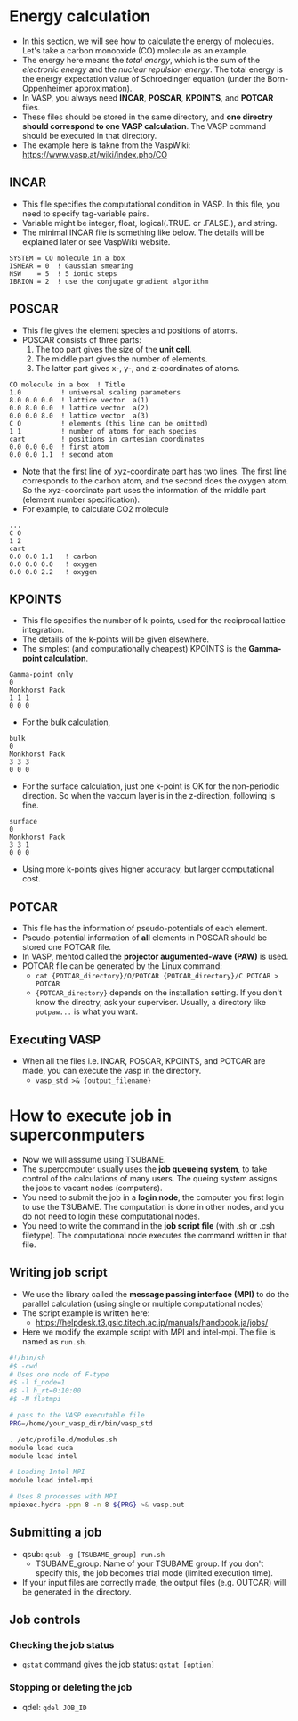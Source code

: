 # Energy calculation
* In this section, we will see how to calculate the energy of molecules. Let's take a carbon monooxide (CO) molecule as an example.
* The energy here means the *total energy*, which is the sum of the *electronic energy* and the *nuclear repulsion energy*. The total energy is the energy expectation value of Schroedinger equation (under the Born-Oppenheimer approximation).
* In VASP, you always need **INCAR**, **POSCAR**, **KPOINTS**, and **POTCAR** files.
* These files should be stored in the same directory, and **one directry should correspond to one VASP calculation**. The VASP command should be executed in that directory.
* The example here is takne from the VaspWiki: https://www.vasp.at/wiki/index.php/CO

## INCAR
* This file specifies the computational condition in VASP. In this file, you need to specify tag-variable pairs.
* Variable might be integer, float, logical(.TRUE. or .FALSE.), and string.
* The minimal INCAR file is something like below. The details will be explained later or see VaspWiki website.
```
SYSTEM = CO molecule in a box
ISMEAR = 0  ! Gaussian smearing
NSW    = 5  ! 5 ionic steps
IBRION = 2  ! use the conjugate gradient algorithm
```

## POSCAR
* This file gives the element species and positions of atoms.
* POSCAR consists of three parts:
    1. The top part gives the size of the **unit cell**.
    2. The middle part gives the number of elements.
    3. The latter part gives x-, y-, and z-coordinates of atoms.
```
CO molecule in a box  ! Title
1.0          ! universal scaling parameters
8.0 0.0 0.0  ! lattice vector  a(1)
0.0 8.0 0.0  ! lattice vector  a(2)
0.0 0.0 8.0  ! lattice vector  a(3)
C O          ! elements (this line can be omitted)
1 1          ! number of atoms for each species
cart         ! positions in cartesian coordinates
0.0 0.0 0.0  ! first atom
0.0 0.0 1.1  ! second atom
```
* Note that the first line of xyz-coordinate part has two lines. The first line corresponds to the carbon atom, and the second does the oxygen atom. So the xyz-coordinate part uses the information of the middle part (element number specification).
* For example, to calculate CO2 molecule
```
...
C O
1 2
cart
0.0 0.0 1.1   ! carbon
0.0 0.0 0.0   ! oxygen
0.0 0.0 2.2   ! oxygen
```

## KPOINTS
* This file specifies the number of k-points, used for the reciprocal lattice integration.
* The details of the k-points will be given elsewhere.
* The simplest (and computationally cheapest) KPOINTS is the **Gamma-point calculation**.
```
Gamma-point only
0
Monkhorst Pack
1 1 1
0 0 0
```
* For the bulk calculation,
```
bulk
0
Monkhorst Pack
3 3 3
0 0 0
```
* For the surface calculation, just one k-point is OK for the non-periodic direction. So when the vaccum layer is in the z-direction, following is fine.
```
surface
0
Monkhorst Pack
3 3 1
0 0 0
```
* Using more k-points gives higher accuracy, but larger computational cost.

## POTCAR
* This file has the information of pseudo-potentials of each element.
* Pseudo-potential information of **all** elements in POSCAR should be stored one POTCAR file.
* In VASP, mehtod called the **projector augumented-wave (PAW)** is used.
* POTCAR file can be generated by the Linux command:
    + `cat {POTCAR_directory}/O/POTCAR {POTCAR_directory}/C POTCAR > POTCAR`
    + `{POTCAR_directory}` depends on the installation setting. If you don't know the directry, ask your superviser. Usually, a directory like `potpaw...` is what you want.

## Executing VASP
* When all the files i.e. INCAR, POSCAR, KPOINTS, and POTCAR are made, you can execute the vasp in the directory.
    + `vasp_std >& {output_filename}`

# How to execute job in superconmputers
* Now we will asssume using TSUBAME.
* The supercomputer usually uses the **job queueing system**, to take control of the calculations of many users. The queing system assigns the jobs to vacant nodes (computers).
* You need to submit the job in a **login node**, the computer you first login to use the TSUBAME. The computation is done in other nodes, and you do not need to login these computational nodes.
* You need to write the command in the **job script file** (with .sh or .csh filetype). The computational node executes the command written in that file.

## Writing job script
* We use the library called the **message passing interface (MPI)** to do the parallel calculation (using single or multiple computational nodes)
* The script example is written here:
    + https://helpdesk.t3.gsic.titech.ac.jp/manuals/handbook.ja/jobs/
* Here we modify the example script with MPI and intel-mpi. The file is named as `run.sh`.
```bash
#!/bin/sh
#$ -cwd
# Uses one node of F-type
#$ -l f_node=1
#$ -l h_rt=0:10:00
#$ -N flatmpi

# pass to the VASP executable file
PRG=/home/your_vasp_dir/bin/vasp_std

. /etc/profile.d/modules.sh
module load cuda
module load intel

# Loading Intel MPI
module load intel-mpi

# Uses 8 processes with MPI
mpiexec.hydra -ppn 8 -n 8 ${PRG} >& vasp.out
```

## Submitting a job
* qsub: `qsub -g [TSUBAME_group] run.sh`
    + TSUBAME_group: Name of your TSUBAME group. If you don't specify this, the job becomes trial mode (limited execution time).
* If your input files are correctly made, the output files (e.g. OUTCAR) will be generated in the directory.

## Job controls
### Checking the job status
* `qstat` command gives the job status: `qstat [option]`

### Stopping or deleting the job
* qdel: `qdel JOB_ID`
